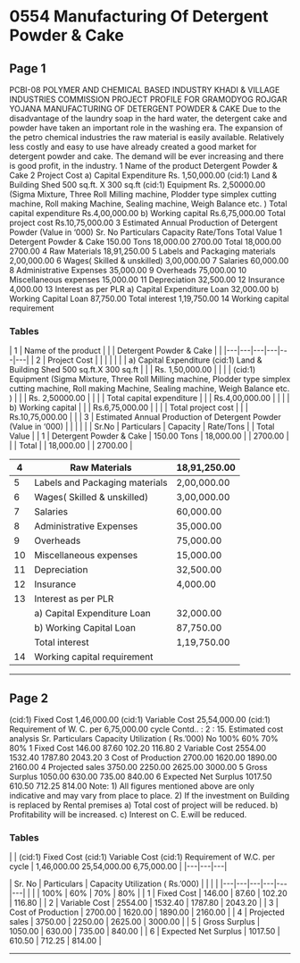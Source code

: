 # 0554 Manufacturing Of Detergent Powder & Cake

## Page 1

PCBI-08 POLYMER AND CHEMICAL BASED INDUSTRY KHADI & VILLAGE INDUSTRIES COMMISSION PROJECT PROFILE FOR GRAMODYOG ROJGAR YOJANA MANUFACTURING OF DETERGENT POWDER & CAKE Due to the disadvantage of the laundry soap in the hard water, the detergent cake and powder have taken an important role in the washing era. The expansion of the petro chemical industries the raw material is easily available. Relatively less costly and easy to use have already created a good market for detergent powder and cake. The demand will be ever increasing and there is good profit, in the industry. 1 Name of the product Detergent Powder & Cake 2 Project Cost a) Capital Expenditure Rs. 1,50,000.00 (cid:1) Land & Building Shed 500 sq.ft. X 300 sq.ft (cid:1) Equipment Rs. 2,50000.00 (Sigma Mixture, Three Roll Milling machine, Plodder type simplex cutting machine, Roll making Machine, Sealing machine, Weigh Balance etc. ) Total capital expenditure Rs.4,00,000.00 b) Working capital Rs.6,75,000.00 Total project cost Rs.10,75,000.00 3 Estimated Annual Production of Detergent Powder (Value in ‘000) Sr. No Particulars Capacity Rate/Tons Total Value 1 Detergent Powder & Cake 150.00 Tons 18,000.00 2700.00 Total 18,000.00 2700.00 4 Raw Materials 18,91,250.00 5 Labels and Packaging materials 2,00,000.00 6 Wages( Skilled & unskilled) 3,00,000.00 7 Salaries 60,000.00 8 Administrative Expenses 35,000.00 9 Overheads 75,000.00 10 Miscellaneous expenses 15,000.00 11 Depreciation 32,500.00 12 Insurance 4,000.00 13 Interest as per PLR a) Capital Expenditure Loan 32,000.00 b) Working Capital Loan 87,750.00 Total interest 1,19,750.00 14 Working capital requirement

### Tables

| 1 | Name of the product |  |  | Detergent Powder &
Cake |  |
|---|---|---|---|---|---|
| 2 | Project Cost |  |  |  |  |
|  | a) Capital Expenditure
(cid:1)
Land & Building Shed 500 sq.ft.X 300 sq.ft |  |  | Rs. 1,50,000.00 |  |
|  | (cid:1)
Equipment
(Sigma Mixture, Three Roll Milling machine, Plodder type
simplex cutting machine, Roll making Machine, Sealing
machine, Weigh Balance etc. ) |  |  | Rs. 2,50000.00 |  |
|  | Total capital expenditure |  |  | Rs.4,00,000.00 |  |
|  | b) Working capital |  |  | Rs.6,75,000.00 |  |
|  | Total project cost |  |  | Rs.10,75,000.00 |  |
| 3 | Estimated Annual Production of Detergent Powder (Value in ‘000) |  |  |  |  |
| Sr.No | Particulars | Capacity | Rate/Tons |  | Total Value |
| 1 | Detergent Powder & Cake | 150.00 Tons | 18,000.00 |  | 2700.00 |
|  | Total |  | 18,000.00 |  | 2700.00 |

| 4 | Raw Materials | 18,91,250.00 |
|---|---|---|
| 5 | Labels and Packaging materials | 2,00,000.00 |
| 6 | Wages( Skilled & unskilled) | 3,00,000.00 |
| 7 | Salaries | 60,000.00 |
| 8 | Administrative Expenses | 35,000.00 |
| 9 | Overheads | 75,000.00 |
| 10 | Miscellaneous expenses | 15,000.00 |
| 11 | Depreciation | 32,500.00 |
| 12 | Insurance | 4,000.00 |
| 13 | Interest as per PLR |  |
|  | a) Capital Expenditure Loan | 32,000.00 |
|  | b) Working Capital Loan | 87,750.00 |
|  | Total interest | 1,19,750.00 |
| 14 | Working capital requirement |  |

---

## Page 2

(cid:1) Fixed Cost 1,46,000.00 (cid:1) Variable Cost 25,54,000.00 (cid:1) Requirement of W. C. per 6,75,000.00 cycle Contd.. : 2 : 15. Estimated cost analysis Sr. Particulars Capacity Utilization ( Rs.’000) No 100% 60% 70% 80% 1 Fixed Cost 146.00 87.60 102.20 116.80 2 Variable Cost 2554.00 1532.40 1787.80 2043.20 3 Cost of Production 2700.00 1620.00 1890.00 2160.00 4 Projected sales 3750.00 2250.00 2625.00 3000.00 5 Gross Surplus 1050.00 630.00 735.00 840.00 6 Expected Net Surplus 1017.50 610.50 712.25 814.00 Note: 1) All figures mentioned above are only indicative and may vary from place to place. 2) If the investment on Building is replaced by Rental premises a) Total cost of project will be reduced. b) Profitability will be increased. c) Interest on C. E.will be reduced.

### Tables

|  | (cid:1)
Fixed Cost
(cid:1)
Variable Cost
(cid:1)
Requirement of W.C. per
cycle | 1,46,000.00
25,54,000.00
6,75,000.00 |
|---|---|---|

| Sr.
No | Particulars | Capacity Utilization ( Rs.’000) |  |  |  |
|---|---|---|---|---|---|
|  |  | 100% | 60% | 70% | 80% |
| 1 | Fixed Cost | 146.00 | 87.60 | 102.20 | 116.80 |
| 2 | Variable Cost | 2554.00 | 1532.40 | 1787.80 | 2043.20 |
| 3 | Cost of Production | 2700.00 | 1620.00 | 1890.00 | 2160.00 |
| 4 | Projected sales | 3750.00 | 2250.00 | 2625.00 | 3000.00 |
| 5 | Gross Surplus | 1050.00 | 630.00 | 735.00 | 840.00 |
| 6 | Expected Net Surplus | 1017.50 | 610.50 | 712.25 | 814.00 |

---
